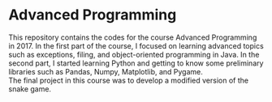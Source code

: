 # Advanced Programming
This repository contains the codes for the course Advanced Programming in 2017. In the first part of the course, I focused on learning advanced topics such as exceptions, filing, and object-oriented programming in Java. In the second part, I started learning Python and getting to know some preliminary libraries such as Pandas, Numpy, Matplotlib, and Pygame.\
The final project in this course was to develop a modified version of the snake game.
